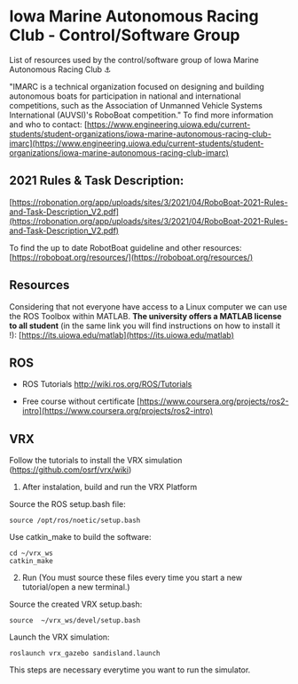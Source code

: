 # Iowa Marine Autonomous Racing Club - Control/Software Group

List of resources used by the control/software group of Iowa Marine Autonomous Racing Club ⚓

"IMARC is a technical organization focused on designing and building autonomous boats for participation in national and international competitions, such as the Association of Unmanned Vehicle Systems International (AUVSI)'s RoboBoat competition."
To find more information and who to contact: [https://www.engineering.uiowa.edu/current-students/student-organizations/iowa-marine-autonomous-racing-club-imarc](https://www.engineering.uiowa.edu/current-students/student-organizations/iowa-marine-autonomous-racing-club-imarc)

## 2021 Rules & Task Description:
[https://robonation.org/app/uploads/sites/3/2021/04/RoboBoat-2021-Rules-and-Task-Description_V2.pdf](https://robonation.org/app/uploads/sites/3/2021/04/RoboBoat-2021-Rules-and-Task-Description_V2.pdf)

To find the up to date RobotBoat guideline and other resources:
[https://roboboat.org/resources/](https://roboboat.org/resources/)

## Resources
Considering that not everyone have access to a Linux computer we can use the ROS Toolbox within MATLAB. **The university offers a MATLAB license to all student** (in the same link you will find instructions on how to install it !): [https://its.uiowa.edu/matlab](https://its.uiowa.edu/matlab)


## ROS 
- ROS Tutorials
http://wiki.ros.org/ROS/Tutorials

- Free course without certificate
[https://www.coursera.org/projects/ros2-intro](https://www.coursera.org/projects/ros2-intro)


## VRX

Follow the tutorials to install the VRX simulation (https://github.com/osrf/vrx/wiki)

1. After instalation, build and run the VRX Platform

Source the ROS setup.bash file: 
```
source /opt/ros/noetic/setup.bash
```

Use catkin_make to build the software:
```
cd ~/vrx_ws
catkin_make
```

2. Run (You must source these files every time you start a new tutorial/open a new terminal.)

Source the created VRX setup.bash: 
```
source  ~/vrx_ws/devel/setup.bash
```
Launch the VRX simulation:
```
roslaunch vrx_gazebo sandisland.launch
```
This steps are necessary everytime you want to run the simulator. 
